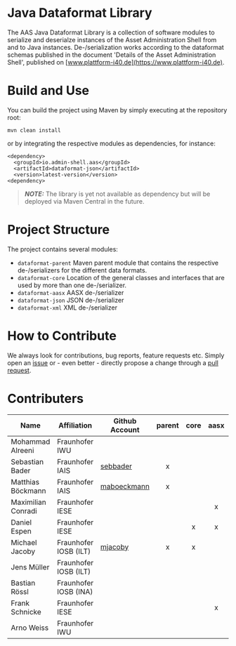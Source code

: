 # Java Dataformat Library

The AAS Java Dataformat Library is a collection of software modules to serialize and
deserialze instances of the Asset Administration Shell from and to Java
instances. De-/serialization works according to the dataformat schemas published in
the document 'Details of the Asset Administration Shell', published on
[www.plattform-i40.de](https://www.plattform-i40.de).


# Build and Use

You can build the project using Maven by simply executing at the repository
root:

`mvn clean install`

or by integrating the respective modules as dependencies, for instance:

```
<dependency>
  <groupId>io.admin-shell.aas</groupId>
  <artifactId>dataformat-json</artifactId>
  <version>latest-version</version>
<dependency>
```
> **_NOTE:_**  The library is yet not available as dependency but will be deployed via Maven Central in the future.

# Project Structure

The project contains several modules:

- `dataformat-parent` Maven parent module that contains the respective de-/serializers for the different data formats.
- `dataformat-core` Location of the general classes and interfaces that are used by more than one de-/serializer.
- `dataformat-aasx` AASX de-/serializer
- `dataformat-json` JSON de-/serializer
- `dataformat-xml` XML de-/serializer



# How to Contribute

We always look for contributions, bug reports, feature requests etc. Simply open an [issue](https://github.com/admin-shell-io/java-serializer/issues) or - even better - directly propose a change through a [pull request](https://github.com/admin-shell-io/java-serializer/pulls).


# Contributers

| Name        | Affiliation           | Github Account | parent | core  | aasx | json | xml |
--- | --- | --- | :---: | :---: | :---: | :---: | :---:
| Mohammad Alreeni | Fraunhofer IWU | []() |  |  |  |  | x |
| Sebastian Bader | Fraunhofer IAIS | [sebbader](https://github.com/sebbader) | x |  |  |  |  |
| Matthias Böckmann | Fraunhofer IAIS | [maboeckmann](https://github.com/maboeckmann) | x |  |  |  |  |
| Maximilian Conradi | Fraunhofer IESE | []() |  |  | x |  | x |
| Daniel Espen | Fraunhofer IESE | []() |  | x |x  | x | x |
| Michael Jacoby | Fraunhofer IOSB (ILT)| [mjacoby](https://github.com/mjacoby) | x | x |  | x | x |
| Jens Müller | Fraunhofer IOSB (ILT) | []() |  |  |  | x |  |
| Bastian Rössl | Fraunhofer IOSB (INA) | []() |  |  |  | x |  |
| Frank Schnicke | Fraunhofer IESE | []() |  |  | x |  | x |
| Arno Weiss | Fraunhofer IWU | []() |  |  |  | x |  |
